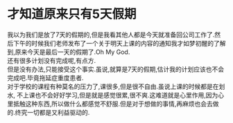 # 才知道原来只有5天假期

我以为我们是放了7天的假期的,但是我看其他人都是今天就准备回公司工作了.然后下午的时候我们老师发布了一个关于明天上课的内容的通知我才如梦初醒的了解到,原来今天是最后一天的假期了.Oh My God.  
还有很多计划没有完成呢,有点方.  
但是没有办法,只能接受这个事实.虽说,就算是7天的假期,估计我的计划应该也不会完成吧.毕竟拖延症重度患者.  
对于学校的课程有种莫名的压力了,课很多,但是很不自由.虽说上课的时候都是在划水, 不上课也不会好好学习,但是就是感觉很累,很不爽.这难道就是心里作用,因为心里抵触这种东西,所以做什么都感觉不舒服.但是对于想做的事情,再麻烦也会去做的.终究一切都是又利益驱动的.
